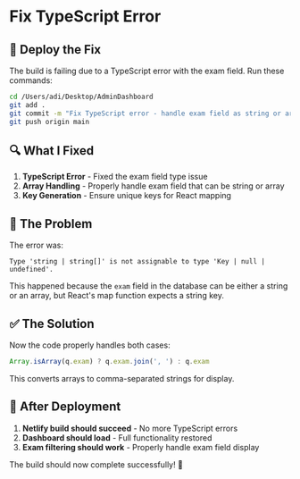 # Fix TypeScript Error

## 🚀 **Deploy the Fix**

The build is failing due to a TypeScript error with the exam field. Run these commands:

```bash
cd /Users/adi/Desktop/AdminDashboard
git add .
git commit -m "Fix TypeScript error - handle exam field as string or array"
git push origin main
```

## 🔍 **What I Fixed**

1. **TypeScript Error** - Fixed the exam field type issue
2. **Array Handling** - Properly handle exam field that can be string or array
3. **Key Generation** - Ensure unique keys for React mapping

## 🎯 **The Problem**

The error was:
```
Type 'string | string[]' is not assignable to type 'Key | null | undefined'.
```

This happened because the `exam` field in the database can be either a string or an array, but React's map function expects a string key.

## ✅ **The Solution**

Now the code properly handles both cases:
```typescript
Array.isArray(q.exam) ? q.exam.join(', ') : q.exam
```

This converts arrays to comma-separated strings for display.

## 🧪 **After Deployment**

1. **Netlify build should succeed** - No more TypeScript errors
2. **Dashboard should load** - Full functionality restored
3. **Exam filtering should work** - Properly handle exam field display

The build should now complete successfully! 🎉 